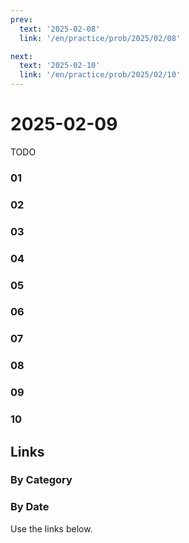 ```yaml
---
prev:
  text: '2025-02-08'
  link: '/en/practice/prob/2025/02/08'

next:
  text: '2025-02-10'
  link: '/en/practice/prob/2025/02/10'
---
```


# 2025-02-09

TODO

### 01

### 02

### 03

### 04

### 05

### 06

### 07

### 08

### 09

### 10

## Links

[<Badge type="tip" text="Check Solution"/>](/en/learning/prob/2025/02/09)

### By Category

[<Badge type="tip" text="<--"/>](/en/practice/prob/2025/02/05)
[<Badge type="tip" text="Calendar"/>](/en/practice/calendar/2025/02)
[<Badge type="info" text="-->"/>](/en/practice/prob/2025/02/09#links)

### By Date

Use the links below.